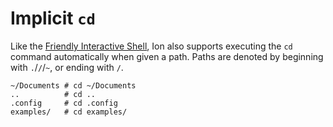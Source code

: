 # Implicit `cd`

Like the [Friendly Interactive Shell](), Ion also supports executing the `cd` command automatically
when given a path. Paths are denoted by beginning with `.`/`/`/`~`, or ending with `/`.

```ion
~/Documents # cd ~/Documents
..          # cd ..
.config     # cd .config
examples/   # cd examples/
```
